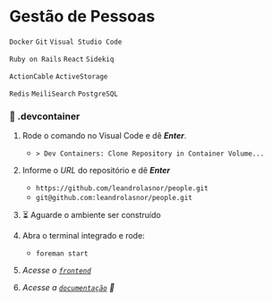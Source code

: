 # Gestão de Pessoas

`Docker` `Git` `Visual Studio Code`

`Ruby on Rails` `React` `Sidekiq`

`ActionCable` `ActiveStorage`

`Redis` `MeiliSearch` `PostgreSQL`

### :whale: .devcontainer

1. Rode o comando no Visual Code e dê ___Enter___.
    - `> Dev Containers: Clone Repository in Container Volume...`
2. Informe o _URL_ do repositório e dê ___Enter___
    - `https://github.com/leandrolasnor/people.git`
    - `git@github.com:leandrolasnor/people.git`
3. :hourglass_flowing_sand: Aguarde o ambiente ser construído

4. Abra o terminal integrado e rode:
    - `foreman start`
5. _Acesse o [`frontend`](http://localhost:3001)_

6. _Acesse a [`documentação`](http://localhost:3000/api-docs) :link:_
